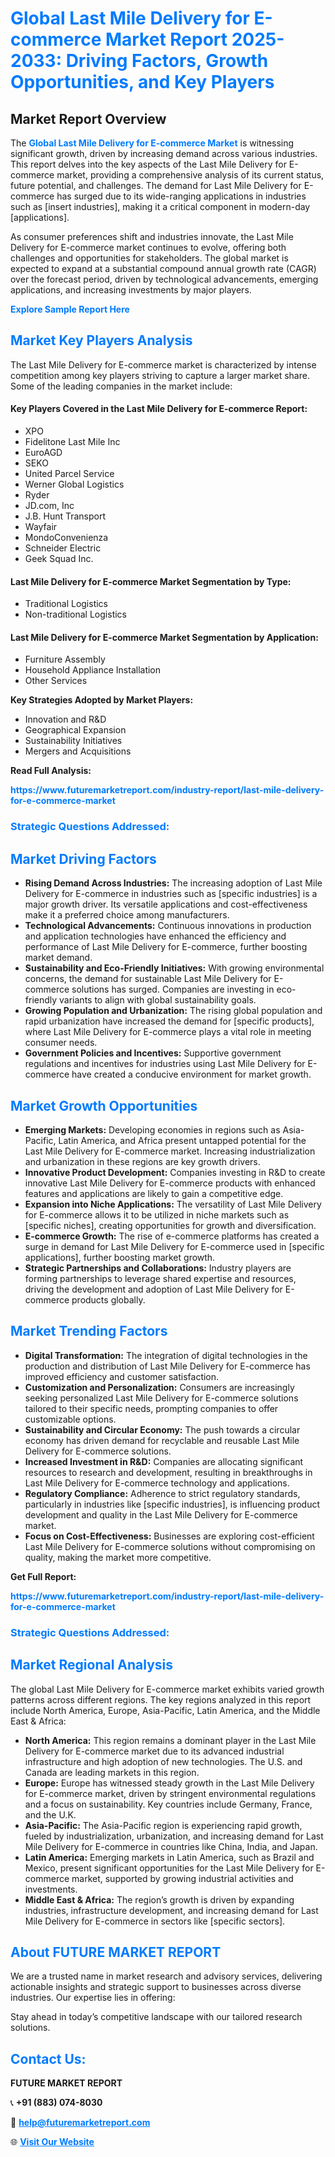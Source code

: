 <h1 style="color: #007BFF;">Global Last Mile Delivery for E-commerce Market Report 2025-2033: Driving Factors, Growth Opportunities, and Key Players</h1>

<section id="overview">
<h2>Market Report Overview</h2>
<p>The <a href="https://www.futuremarketreport.com/industry-report/last-mile-delivery-for-e-commerce-market" style="color: #007BFF; text-decoration: none;"><strong>Global Last Mile Delivery for E-commerce Market</strong></a> is witnessing significant growth, driven by increasing demand across various industries. This report delves into the key aspects of the Last Mile Delivery for E-commerce market, providing a comprehensive analysis of its current status, future potential, and challenges. The demand for Last Mile Delivery for E-commerce has surged due to its wide-ranging applications in industries such as [insert industries], making it a critical component in modern-day [applications].</p>
<p>As consumer preferences shift and industries innovate, the Last Mile Delivery for E-commerce market continues to evolve, offering both challenges and opportunities for stakeholders. The global market is expected to expand at a substantial compound annual growth rate (CAGR) over the forecast period, driven by technological advancements, emerging applications, and increasing investments by major players.</p>
</section>

<section id="overview">
<p><a href="https://www.futuremarketreport.com/request-sample/reportId=28133" style="color: #007BFF; text-decoration: none;"><strong>Explore Sample Report Here</strong></a></p>
</section>

<section id="key-players">
<h2 style="color: #007BFF;">Market Key Players Analysis</h2>
<p>The Last Mile Delivery for E-commerce market is characterized by intense competition among key players striving to capture a larger market share. Some of the leading companies in the market include:</p>
<h4>Key Players Covered in the Last Mile Delivery for E-commerce Report:</h4>
<ul><li>XPO</li><li>Fidelitone Last Mile Inc</li><li>EuroAGD</li><li>SEKO</li><li>United Parcel Service</li><li>Werner Global Logistics</li><li>Ryder</li><li>JD.com, Inc</li><li>J.B. Hunt Transport</li><li>Wayfair</li><li>MondoConvenienza</li><li>Schneider Electric</li><li>Geek Squad Inc.</li></ul>
<h4>Last Mile Delivery for E-commerce Market Segmentation by Type:</h4>
<ul><li>Traditional Logistics</li><li>Non-traditional Logistics</li></ul>

<h4>Last Mile Delivery for E-commerce Market Segmentation by Application:</h4>
<ul><li>Furniture Assembly</li><li>Household Appliance Installation</li><li>Other Services</li></ul>
<p><strong>Key Strategies Adopted by Market Players:</strong></p>
<ul>
<li>Innovation and R&D</li>
<li>Geographical Expansion</li>
<li>Sustainability Initiatives</li>
<li>Mergers and Acquisitions</li>
</ul>
</section>

<section>
<p><strong>Read Full Analysis: </strong></p><a href="https://www.futuremarketreport.com/industry-report/last-mile-delivery-for-e-commerce-market" style="color: #007BFF; text-decoration: none;"><strong>https://www.futuremarketreport.com/industry-report/last-mile-delivery-for-e-commerce-market</strong></a>
<h3 style="color: #007BFF;">Strategic Questions Addressed:</h3>
</section>

<section id="driving-factors">
<h2 style="color: #007BFF;">Market Driving Factors</h2>
<ul>
<li><strong>Rising Demand Across Industries:</strong> The increasing adoption of Last Mile Delivery for E-commerce in industries such as [specific industries] is a major growth driver. Its versatile applications and cost-effectiveness make it a preferred choice among manufacturers.</li>
<li><strong>Technological Advancements:</strong> Continuous innovations in production and application technologies have enhanced the efficiency and performance of Last Mile Delivery for E-commerce, further boosting market demand.</li>
<li><strong>Sustainability and Eco-Friendly Initiatives:</strong> With growing environmental concerns, the demand for sustainable Last Mile Delivery for E-commerce solutions has surged. Companies are investing in eco-friendly variants to align with global sustainability goals.</li>
<li><strong>Growing Population and Urbanization:</strong> The rising global population and rapid urbanization have increased the demand for [specific products], where Last Mile Delivery for E-commerce plays a vital role in meeting consumer needs.</li>
<li><strong>Government Policies and Incentives:</strong> Supportive government regulations and incentives for industries using Last Mile Delivery for E-commerce have created a conducive environment for market growth.</li>
</ul>
</section>

<section id="growth-opportunities">
<h2 style="color: #007BFF;">Market Growth Opportunities</h2>
<ul>
<li><strong>Emerging Markets:</strong> Developing economies in regions such as Asia-Pacific, Latin America, and Africa present untapped potential for the Last Mile Delivery for E-commerce market. Increasing industrialization and urbanization in these regions are key growth drivers.</li>
<li><strong>Innovative Product Development:</strong> Companies investing in R&D to create innovative Last Mile Delivery for E-commerce products with enhanced features and applications are likely to gain a competitive edge.</li>
<li><strong>Expansion into Niche Applications:</strong> The versatility of Last Mile Delivery for E-commerce allows it to be utilized in niche markets such as [specific niches], creating opportunities for growth and diversification.</li>
<li><strong>E-commerce Growth:</strong> The rise of e-commerce platforms has created a surge in demand for Last Mile Delivery for E-commerce used in [specific applications], further boosting market growth.</li>
<li><strong>Strategic Partnerships and Collaborations:</strong> Industry players are forming partnerships to leverage shared expertise and resources, driving the development and adoption of Last Mile Delivery for E-commerce products globally.</li>
</ul>
</section>

<section id="trending-factors">
<h2 style="color: #007BFF;">Market Trending Factors</h2>
<ul>
<li><strong>Digital Transformation:</strong> The integration of digital technologies in the production and distribution of Last Mile Delivery for E-commerce has improved efficiency and customer satisfaction.</li>
<li><strong>Customization and Personalization:</strong> Consumers are increasingly seeking personalized Last Mile Delivery for E-commerce solutions tailored to their specific needs, prompting companies to offer customizable options.</li>
<li><strong>Sustainability and Circular Economy:</strong> The push towards a circular economy has driven demand for recyclable and reusable Last Mile Delivery for E-commerce solutions.</li>
<li><strong>Increased Investment in R&D:</strong> Companies are allocating significant resources to research and development, resulting in breakthroughs in Last Mile Delivery for E-commerce technology and applications.</li>
<li><strong>Regulatory Compliance:</strong> Adherence to strict regulatory standards, particularly in industries like [specific industries], is influencing product development and quality in the Last Mile Delivery for E-commerce market.</li>
<li><strong>Focus on Cost-Effectiveness:</strong> Businesses are exploring cost-efficient Last Mile Delivery for E-commerce solutions without compromising on quality, making the market more competitive.</li>
</ul>
</section>

<section>
<p><strong>Get Full Report: </strong></p><a href="https://www.futuremarketreport.com/industry-report/last-mile-delivery-for-e-commerce-market" style="color: #007BFF; text-decoration: none;"><strong>https://www.futuremarketreport.com/industry-report/last-mile-delivery-for-e-commerce-market</strong></a>
<h3 style="color: #007BFF;">Strategic Questions Addressed:</h3>
</section>


<section id="regional-analysis">
<h2 style="color: #007BFF;">Market Regional Analysis</h2>
<p>The global Last Mile Delivery for E-commerce market exhibits varied growth patterns across different regions. The key regions analyzed in this report include North America, Europe, Asia-Pacific, Latin America, and the Middle East & Africa:</p>
<ul>
<li><strong>North America:</strong> This region remains a dominant player in the Last Mile Delivery for E-commerce market due to its advanced industrial infrastructure and high adoption of new technologies. The U.S. and Canada are leading markets in this region.</li>
<li><strong>Europe:</strong> Europe has witnessed steady growth in the Last Mile Delivery for E-commerce market, driven by stringent environmental regulations and a focus on sustainability. Key countries include Germany, France, and the U.K.</li>
<li><strong>Asia-Pacific:</strong> The Asia-Pacific region is experiencing rapid growth, fueled by industrialization, urbanization, and increasing demand for Last Mile Delivery for E-commerce in countries like China, India, and Japan.</li>
<li><strong>Latin America:</strong> Emerging markets in Latin America, such as Brazil and Mexico, present significant opportunities for the Last Mile Delivery for E-commerce market, supported by growing industrial activities and investments.</li>
<li><strong>Middle East & Africa:</strong> The region’s growth is driven by expanding industries, infrastructure development, and increasing demand for Last Mile Delivery for E-commerce in sectors like [specific sectors].</li>
</ul>
</section>

<footer>
<h2 style="color: #007BFF;">About FUTURE MARKET REPORT</h2>
<p>We are a trusted name in market research and advisory services, delivering actionable insights and strategic support to businesses across diverse industries. Our expertise lies in offering:</p>

<p>Stay ahead in today’s competitive landscape with our tailored research solutions.</p>

<h2 style="color: #007BFF;">Contact Us:</h2>
<p><strong>FUTURE MARKET REPORT</strong></p>
<p>📞 <strong>+91 (883) 074-8030</strong></p>
<p>📧 <strong><a href="mailto:help@futuremarketreport.com" style="color: #007BFF;">help@futuremarketreport.com</a></strong></p>
<p>🌐 <strong><a href="https://www.futuremarketreport.com/" style="color: #007BFF;">Visit Our Website</a></strong></p>
</footer>